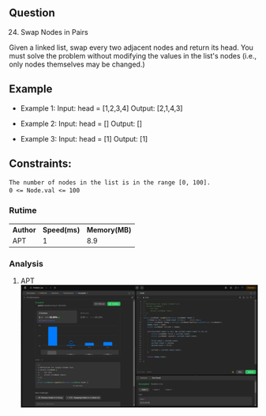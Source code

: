 ## Question

24. Swap Nodes in Pairs

Given a linked list, swap every two adjacent nodes and return its head. You must solve the problem without modifying the values in the list's nodes (i.e., only nodes themselves may be changed.)

## Example

- Example 1:
Input: head = [1,2,3,4]
Output: [2,1,4,3]

- Example 2:
Input: head = []
Output: []

- Example 3:
Input: head = [1]
Output: [1]

## Constraints:
    The number of nodes in the list is in the range [0, 100].
    0 <= Node.val <= 100

### Rutime

<table>
  <tr>
    <th>Author</th>
    <th>Speed(ms)</th>
    <th>Memory(MB)</th>
  </tr>
  <tr>
    <td>APT</td>
    <td>1</td >
    <td>8.9</td>
  </tr>
</table>

### Analysis

1. APT
   ![img](img/apt.png)

